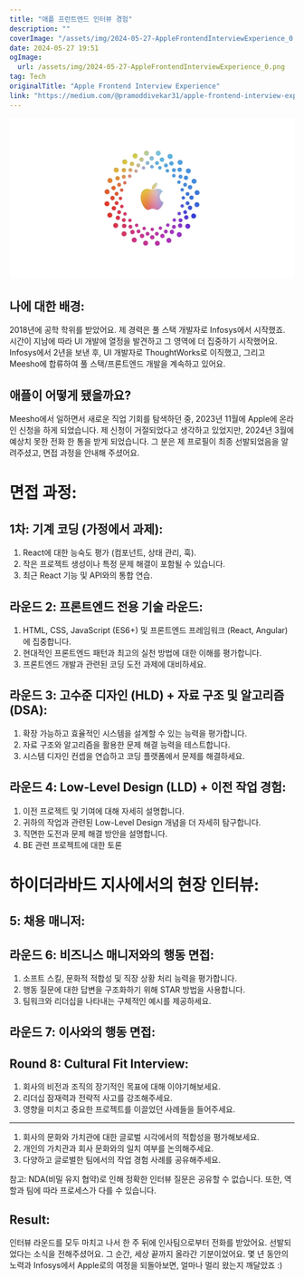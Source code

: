 ```yaml
---
title: "애플 프런트엔드 인터뷰 경험"
description: ""
coverImage: "/assets/img/2024-05-27-AppleFrontendInterviewExperience_0.png"
date: 2024-05-27 19:51
ogImage: 
  url: /assets/img/2024-05-27-AppleFrontendInterviewExperience_0.png
tag: Tech
originalTitle: "Apple Frontend Interview Experience"
link: "https://medium.com/@pramoddivekar31/apple-frontend-interview-experience-9d2ace855f4f"
---
```



![](/assets/img/2024-05-27-AppleFrontendInterviewExperience_0.png)

## 나에 대한 배경:

2018년에 공학 학위를 받았어요. 제 경력은 풀 스택 개발자로 Infosys에서 시작했죠. 시간이 지남에 따라 UI 개발에 열정을 발견하고 그 영역에 더 집중하기 시작했어요. Infosys에서 2년을 보낸 후, UI 개발자로 ThoughtWorks로 이직했고, 그리고 Meesho에 합류하여 풀 스택/프론트엔드 개발을 계속하고 있어요.

## 애플이 어떻게 됐을까요?

<div class="content-ad"></div>

Meesho에서 일하면서 새로운 직업 기회를 탐색하던 중, 2023년 11월에 Apple에 온라인 신청을 하게 되었습니다. 제 신청이 거절되었다고 생각하고 있었지만, 2024년 3월에 예상치 못한 전화 한 통을 받게 되었습니다. 그 분은 제 프로필이 최종 선발되었음을 알려주셨고, 면접 과정을 안내해 주셨어요.

# 면접 과정:

## 1차: 기계 코딩 (가정에서 과제):

1. React에 대한 능숙도 평가 (컴포넌트, 상태 관리, 훅).
2. 작은 프로젝트 생성이나 특정 문제 해결이 포함될 수 있습니다.
3. 최근 React 기능 및 API와의 통합 연습.

<div class="content-ad"></div>

## 라운드 2: 프론트엔드 전용 기술 라운드:

1. HTML, CSS, JavaScript (ES6+) 및 프론트엔드 프레임워크 (React, Angular)에 집중합니다.
2. 현대적인 프론트엔드 패턴과 최고의 실천 방법에 대한 이해를 평가합니다.
3. 프론트엔드 개발과 관련된 코딩 도전 과제에 대비하세요.

## 라운드 3: 고수준 디자인 (HLD) + 자료 구조 및 알고리즘 (DSA):

1. 확장 가능하고 효율적인 시스템을 설계할 수 있는 능력을 평가합니다.
2. 자료 구조와 알고리즘을 활용한 문제 해결 능력을 테스트합니다.
3. 시스템 디자인 컨셉을 연습하고 코딩 플랫폼에서 문제를 해결하세요.

<div class="content-ad"></div>

## 라운드 4: Low-Level Design (LLD) + 이전 작업 경험:

1. 이전 프로젝트 및 기여에 대해 자세히 설명합니다.
2. 귀하의 작업과 관련된 Low-Level Design 개념을 더 자세히 탐구합니다.
3. 직면한 도전과 문제 해결 방안을 설명합니다.
4. BE 관련 프로젝트에 대한 토론

# 하이더라바드 지사에서의 현장 인터뷰:

## 5: 채용 매니저:

<div class="content-ad"></div>

## 라운드 6: 비즈니스 매니저와의 행동 면접:

1. 소프트 스킬, 문화적 적합성 및 직장 상황 처리 능력을 평가합니다.
2. 행동 질문에 대한 답변을 구조화하기 위해 STAR 방법을 사용합니다.
3. 팀워크와 리더십을 나타내는 구체적인 예시를 제공하세요.

## 라운드 7: 이사와의 행동 면접:

<div class="content-ad"></div>

## Round 8: Cultural Fit Interview:

1. 회사의 비전과 조직의 장기적인 목표에 대해 이야기해보세요.
2. 리더십 잠재력과 전략적 사고를 강조해주세요.
3. 영향을 미치고 중요한 프로젝트를 이끌었던 사례들을 들어주세요.

---

1. 회사의 문화와 가치관에 대한 글로벌 시각에서의 적합성을 평가해보세요.
2. 개인의 가치관과 회사 문화와의 일치 여부를 논의해주세요.
3. 다양하고 글로벌한 팀에서의 작업 경험 사례를 공유해주세요.

참고: NDA(비밀 유지 협약)로 인해 정확한 인터뷰 질문은 공유할 수 없습니다. 또한, 역할과 팀에 따라 프로세스가 다를 수 있습니다.

<div class="content-ad"></div>

## Result:

인터뷰 라운드를 모두 마치고 나서 한 주 뒤에 인사팀으로부터 전화를 받았어요. 선발되었다는 소식을 전해주셨어요. 그 순간, 세상 끝까지 올라간 기분이었어요. 몇 년 동안의 노력과 Infosys에서 Apple로의 여정을 되돌아보면, 얼마나 멀리 왔는지 깨달았죠 :)